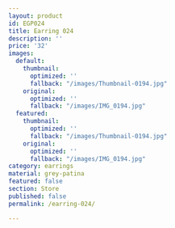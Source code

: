 ```yaml
---
layout: product
id: EGP024
title: Earring 024
description: ''
price: '32'
images:
  default:
    thumbnail:
      optimized: ''
      fallback: "/images/Thumbnail-0194.jpg"
    original:
      optimized: ''
      fallback: "/images/IMG_0194.jpg"
  featured:
    thumbnail:
      optimized: ''
      fallback: "/images/Thumbnail-0194.jpg"
    original:
      optimized: ''
      fallback: "/images/IMG_0194.jpg"
category: earrings
material: grey-patina
featured: false
section: Store
published: false
permalink: /earring-024/

---
```


